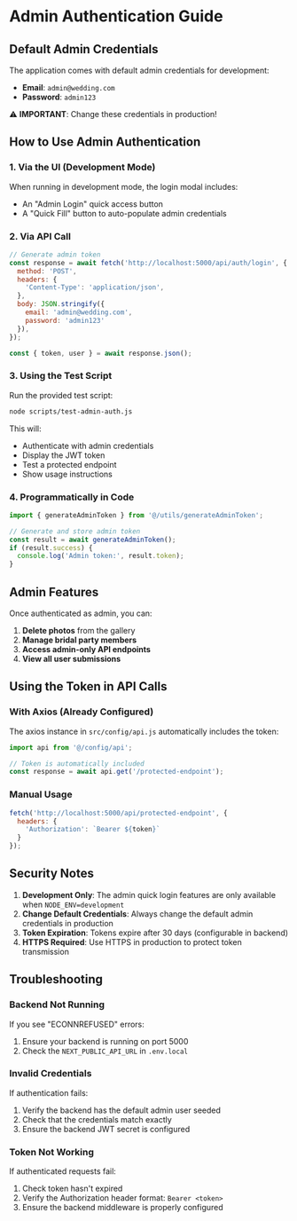 # Admin Authentication Guide

## Default Admin Credentials

The application comes with default admin credentials for development:

- **Email**: `admin@wedding.com`
- **Password**: `admin123`

⚠️ **IMPORTANT**: Change these credentials in production!

## How to Use Admin Authentication

### 1. Via the UI (Development Mode)

When running in development mode, the login modal includes:
- An "Admin Login" quick access button
- A "Quick Fill" button to auto-populate admin credentials

### 2. Via API Call

```javascript
// Generate admin token
const response = await fetch('http://localhost:5000/api/auth/login', {
  method: 'POST',
  headers: {
    'Content-Type': 'application/json',
  },
  body: JSON.stringify({
    email: 'admin@wedding.com',
    password: 'admin123'
  }),
});

const { token, user } = await response.json();
```

### 3. Using the Test Script

Run the provided test script:

```bash
node scripts/test-admin-auth.js
```

This will:
- Authenticate with admin credentials
- Display the JWT token
- Test a protected endpoint
- Show usage instructions

### 4. Programmatically in Code

```javascript
import { generateAdminToken } from '@/utils/generateAdminToken';

// Generate and store admin token
const result = await generateAdminToken();
if (result.success) {
  console.log('Admin token:', result.token);
}
```

## Admin Features

Once authenticated as admin, you can:

1. **Delete photos** from the gallery
2. **Manage bridal party members**
3. **Access admin-only API endpoints**
4. **View all user submissions**

## Using the Token in API Calls

### With Axios (Already Configured)

The axios instance in `src/config/api.js` automatically includes the token:

```javascript
import api from '@/config/api';

// Token is automatically included
const response = await api.get('/protected-endpoint');
```

### Manual Usage

```javascript
fetch('http://localhost:5000/api/protected-endpoint', {
  headers: {
    'Authorization': `Bearer ${token}`
  }
});
```

## Security Notes

1. **Development Only**: The admin quick login features are only available when `NODE_ENV=development`
2. **Change Default Credentials**: Always change the default admin credentials in production
3. **Token Expiration**: Tokens expire after 30 days (configurable in backend)
4. **HTTPS Required**: Use HTTPS in production to protect token transmission

## Troubleshooting

### Backend Not Running
If you see "ECONNREFUSED" errors:
1. Ensure your backend is running on port 5000
2. Check the `NEXT_PUBLIC_API_URL` in `.env.local`

### Invalid Credentials
If authentication fails:
1. Verify the backend has the default admin user seeded
2. Check that the credentials match exactly
3. Ensure the backend JWT secret is configured

### Token Not Working
If authenticated requests fail:
1. Check token hasn't expired
2. Verify the Authorization header format: `Bearer <token>`
3. Ensure the backend middleware is properly configured